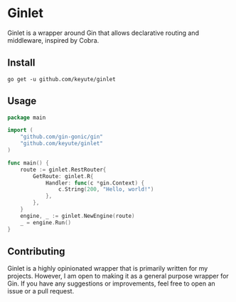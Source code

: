 # Ginlet

Ginlet is a wrapper around Gin that allows declarative routing and middleware, inspired by Cobra.

## Install

```shell
go get -u github.com/keyute/ginlet
```

## Usage

```go
package main

import (
	"github.com/gin-gonic/gin"
	"github.com/keyute/ginlet"
)

func main() {
	route := ginlet.RestRouter{
		GetRoute: ginlet.R{
			Handler: func(c *gin.Context) {
				c.String(200, "Hello, world!")
			},
		},
	}
	engine, _ := ginlet.NewEngine(route)
	_ = engine.Run()
}

```

## Contributing

Ginlet is a highly opinionated wrapper that is primarily written for my projects.
However, I am open to making it as a general purpose wrapper for Gin.
If you have any suggestions or improvements, feel free to open an issue or a pull request.